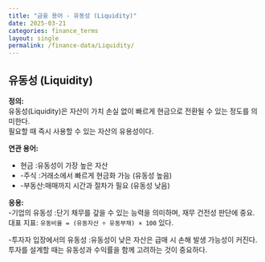 ```yaml
---
title: "금융 용어 - 유동성 (Liquidity)"
date: 2025-03-21
categories: finance_terms
layout: single
permalink: /finance-data/Liquidity/
---
```


## 유동성 (Liquidity)

**정의:**  
유동성(Liquidity)은 자산이 가치 손실 없이 빠르게 현금으로 전환될 수 있는 정도를 의미한다.  
필요할 때 즉시 사용할 수 있는 자산의 유용성이다.

**연관 용어:**  
- 현금 :유동성이 가장 높은 자산  
- -주식 :거래소에서 빠르게 현금화 가능 (유동성 높음)
- -부동산:매매까지 시간과 절차가 필요 (유동성 낮음)

**응용:**  
-기업의 유동성 :단기 채무를 갚을 수 있는 능력을 의미하며, 재무 건전성 판단에 중요.
  대표 지표: `유동비율 = (유동자산 ÷ 유동부채) × 100` 있다.
  
-투자자 입장에서의 유동성
:유동성이 낮은 자산은 급매 시 손해 발생 가능성이 커진다.  
  투자를 설계할 때는 유동성과 수익률을 함께 고려하는 것이 중요하다.


